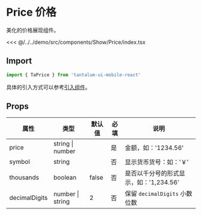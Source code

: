 # Price 价格

美化的价格展现组件。

<CodeDemo name="Price">

<<< @/../../demo/src/components/Show/Price/index.tsx

</CodeDemo>

## Import

```js
import { TaPrice } from 'tantalum-ui-mobile-react'
```

具体的引入方式可以参考[引入组件](../guide/import.md)。

## Props

| 属性          | 类型             | 默认值 | 必填 | 说明                                   |
| ------------- | ---------------- | ------ | ---- | -------------------------------------- |
| price         | string \| number |        | 是   | 金额，如：'1234.56'                    |
| symbol        | string           |        | 否   | 显示货币货号：如：'￥'                 |
| thousands     | boolean          | false  | 否   | 是否以千分号的形式显示，如：'1,234.56' |
| decimalDigits | number \| string | 2      | 否   | 保留 `decimalDigits` 小数位数          |
